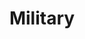 ---
title: Military
crosslinks:
- MilitaryStories
- army
- livven
- AirForce
- u_imguralbumbot
- Militaryfaq
- AskHistorians
- anti_gif_bot
- USMC
- tmsbmeta
- navy
- autourbanbot
- Amry
- CombatFootage
- FrenchForeignLegion
- IAmA
- bestof
- Veterans
- ShitWehraboosSay
- syriancivilwar
---